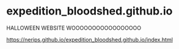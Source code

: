 # expedition_bloodshed.github.io
HALLOWEEN WEBSITE WOOOOOOOOOOOOOOOOO

https://nerips.github.io/expedition_bloodshed.github.io/index.html
